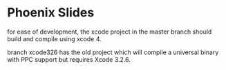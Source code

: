 Phoenix Slides
==============

for ease of development, the xcode project in the master branch should build
and compile using xcode 4.

branch xcode326 has the old project which will compile a universal binary
with PPC support but requires Xcode 3.2.6.
